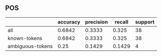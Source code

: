 
## POS

|                  | accuracy | precision | recall | support |
|------------------|----------|-----------|--------|---------|
| all              | 0.6842   | 0.3333    | 0.325  | 38      |
| known-tokens     | 0.6842   | 0.3333    | 0.325  | 38      |
| ambiguous-tokens | 0.25     | 0.1429    | 0.1429 | 4       |

